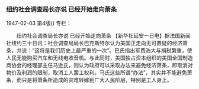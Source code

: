### 纽约社会调查局长亦说  已经开始走向萧条

1947-02-03
第4版()
专栏：

　　纽约社会调查局长亦说
    已经开始走向萧条
    【新华社延安一日电】据法国新闻社纽约三十日讯：社会调查局局长巴克斯特尔认为美国正走向无可置疑的经济萧条，并说：“这将是我们历史上最严重的一次”。巴氏指出军费浩大与捐税繁重，使人民无能购买汽车和无线电收音机。与此同时，美国独占资本组织的美国全国制造商协会的经理部主任马逊氏，则认为政府可以采取办法来避免经济萧条，即取消对物价及利润的限制，取消工人罢工权利。马氏这些所谓“办法”，其实并不能避免萧条，而只是将萧条所造成的灾难转嫁到广大人民阶层，特别是工人身上。
